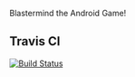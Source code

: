 Blastermind the Android Game!

## Travis CI
[![Build Status](https://travis-ci.org/artists-formally-known-as-flippinclash/android-client.svg?branch=master)](https://travis-ci.org/artists-formally-known-as-flippinclash/android-client)
